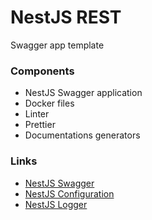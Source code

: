 # NestJS REST

Swagger app template

### Components

- NestJS Swagger application
- Docker files
- Linter
- Prettier
- Documentations generators

### Links

- [NestJS Swagger](https://docs.nestjs.com/recipes/swagger)
- [NestJS Configuration](https://www.npmjs.com/package/nestjs-easyconfig)
- [NestJS Logger](https://www.npmjs.com/package/nestjs-pino)
